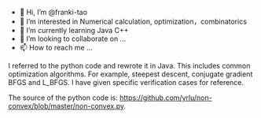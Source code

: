 - 👋 Hi, I’m @franki-tao
- 👀 I’m interested in Numerical calculation, optimization，combinatorics
- 🌱 I’m currently learning Java C++
- 💞️ I’m looking to collaborate on ...
- 📫 How to reach me ...

<!---
franki-tao/franki-tao is a ✨ special ✨ repository because its `README.md` (this file) appears on your GitHub profile.
You can click the Preview link to take a look at your changes.
--->
I referred to the python code and rewrote it in Java. This includes common optimization algorithms. For example, steepest descent, conjugate gradient BFGS and L_BFGS. I have given specific verification cases for reference.

The source of the python code is: https://github.com/yrlu/non-convex/blob/master/non-convex.py.
